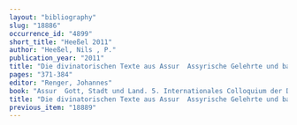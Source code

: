 ```yaml
---
layout: "bibliography"
slug: "18886"
occurrence_id: "4899"
short_title: "Heeßel 2011"
author: "Heeßel, Nils , P."
publication_year: "2011"
title: "Die divinatorischen Texte aus Assur ­ Assyrische Gelehrte und babylonische Traditionen"
pages: "371-384"
editor: "Renger, Johannes"
book: "Assur ­ Gott, Stadt und Land. 5. Internationales Colloquium der Deutschen Orient-Gesellschaft 18.-21. Februar 2004 in Berlin, Colloquien der Deutschen Orient-Gesellschaft 5 (Wiesbaden)"
title: "Die divinatorischen Texte aus Assur ­ Assyrische Gelehrte und babylonische Traditionen"
previous_item: "18889"
---
```


